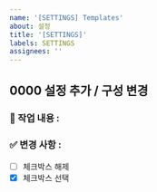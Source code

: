 ```yaml
---
name: '[SETTINGS] Templates'
about: 설정
title: '[SETTINGS]'
labels: SETTINGS
assignees: ''
---
```


## 0000 설정 추가 / 구성 변경

### 📄 작업 내용 : 

### ✅ 변경 사항 : 
- [ ] 체크박스 해제
- [x] 체크박스 선택
